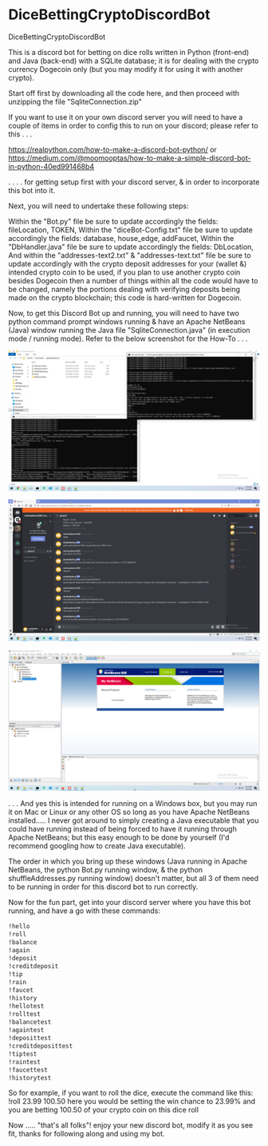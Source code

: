 # DiceBettingCryptoDiscordBot
DiceBettingCryptoDiscordBot

This is a discord bot for betting on dice rolls written in Python (front-end) and Java (back-end) with a SQLite database; it is for dealing with the crypto currency Dogecoin only (but you may modify it for using it with another crypto).

Start off first by downloading all the code here, and then proceed with unzipping the file "SqliteConnection.zip"

If you want to use it on your own discord server you will need to have a couple of items in order to config this to run on your discord; please refer to this . . . 

https://realpython.com/how-to-make-a-discord-bot-python/
or
https://medium.com/@moomooptas/how-to-make-a-simple-discord-bot-in-python-40ed991468b4

. . . . for getting setup first with your discord server, & in order to incorporate this bot into it.


Next, you will need to undertake these following steps:

Within the "Bot.py" file be sure to update accordingly the fields: fileLocation, TOKEN,
Within the "diceBot-Config.txt" file be sure to update accordingly the fields: database, house_edge, addFaucet,
Within the "DbHandler.java" file be sure to update accordingly the fields: DbLocation,
And within the "addresses-text2.txt" & "addresses-text.txt" file be sure to update accordingly with the crypto deposit addresses for your (wallet &) intended crypto coin to be used, if you plan to use another crypto coin besides Dogecoin then a number of things within all the code would have to be changed, namely the portions dealing with verifying deposits being made on the crypto blockchain; this code is hard-written for Dogecoin.

Now, to get this Discord Bot up and running, you will need to have two python command prompt windows running & have an Apache NetBeans (Java) window running the Java file "SqliteConnection.java" (in execution mode / running mode). Refer to the below screenshot for the How-To . . . 


![Herodsdssfdsaf](twoPythonWindowsRunning.jpg)


![Herodsdssfdsaf](discordBotRunningOnServer.jpg)


![Herodsdssfdsaf](ApacheNetBeans(Java)-window.jpg)


. . . And yes this is intended for running on a Windows box, but you may run it on Mac or Linux or any other OS so long as you have Apache NetBeans installed..... I never got around to simply creating a Java executable that you could have running instead of being forced to have it running through Apache NetBeans; but this easy enough to be done by yourself (I'd recommend googling how to create Java executable).

The order in which you bring up these windows (Java running in Apache NetBeans, the python Bot.py running window, & the python shuffleAddresses.py running window) doesn't matter, but all 3 of them need to be running in order for this discord bot to run correctly.

Now for the fun part, get into your discord server where you have this bot running, and have a go with these commands:
```
!hello
!roll
!balance
!again
!deposit
!creditdeposit
!tip
!rain
!faucet
!history
!hellotest
!rolltest
!balancetest
!againtest
!deposittest
!creditdeposittest
!tiptest
!raintest
!faucettest
!historytest
```
So for example, if you want to roll the dice, execute the command like this: !roll 23.99 100.50
here you would be setting the win chance to 23.99% and you are betting 100.50 of your crypto coin on this dice roll

Now ..... "that's all folks"!
enjoy your new discord bot, modify it as you see fit, thanks for following along and using my bot.
